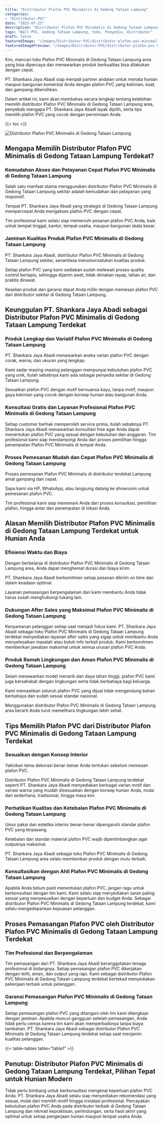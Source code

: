 ```yaml
---
title: "Distributor Plafon PVC Minimalis di Gedong Tataan Lampung"
categories:
- "Distributor-PVC"
date: "2025-07-23"
description: "Distributor Plafon PVC Minimalis di Gedong Tataan Lampung bagi tempat tinggal, kantor, serta ritel. Material unggulan, pilihan motif, pilihan warna modern, beserta servis instalasi dikerjakan oleh teknisi berpengalaman serta garansi resmi!|Servis penyediaan Plafon PVC Minimalis di Gedong Tataan Lampung bagi kebutuhan tempat tinggal, kantor, maupun gerai, beserta produk berkualitas dan penempatan oleh tim ahli dan jaminan resmi.|Solusi Plafon PVC Minimalis di Gedong Tataan Lampung yang andal bagi tempat tinggal, perkantoran, serta toko, dengan panel terbaik dan pemasangan oleh tenaga ahli profesional dan garansi resmi.|Penyediaan Plafon PVC Minimalis di Gedong Tataan Lampung bagi rumah, kantor, dan gerai, dengan material unggulan dan instalasi dikerjakan oleh tenaga ahli profesional, lengkap beserta kepastian resmi.}"
tags: "Wall PVC, Gedong Tataan Lampung, toko, Penyedia, distributor"
draft: false
featuredImage: "/images/Distributor-PVC/distributor-plafon-pvc-minimalis-di-gedong-tataan-lampung.png"
featuredImagePreview: "/images/Distributor-PVC/distributor-plafon-pvc-minimalis-di-gedong-tataan-lampung.png"
---
```


Kini, mencari toko Plafon PVC Minimalis di Gedong Tataan Lampung area yang bisa dipercaya dan menawarkan produk berkualitas bisa dilakukan dengan cepat.

PT. Shankara Jaya Abadi siap menjadi partner andalan untuk menata hunian maupun bangunan komersial Anda dengan plafon PVC yang kekinian, kuat, dan gampang dibersihkan.

Dalam artikel ini, kami akan membahas secara lengkap tentang kelebihan memilih distributor Plafon PVC Minimalis di Gedong Tataan Lampung area, penyebab mengapa PT. Shankara Jaya Abadi layak dipilih, serta tips memilih plafon PVC yang cocok dengan permintaan Anda.

{{< toc >}}

![Distributor Plafon PVC Minimalis di Gedong Tataan Lampung](/images/Distributor-PVC/Distributor-Plafon-PVC-Minimalis-di-Gedong-Tataan-Lampung.png)

## Mengapa Memilih Distributor Plafon PVC Minimalis di Gedong Tataan Lampung Terdekat?

### Kemudahan Akses dan Pelayanan Cepat Plafon PVC Minimalis di Gedong Tataan Lampung

Salah satu manfaat utama menggunakan distributor Plafon PVC Minimalis di Gedong Tataan Lampung sekitar adalah kemudahan dan pelayanan yang responsif.

Tempat PT. Shankara Jaya Abadi yang strategis di Gedong Tataan Lampung mempercepat Anda mengakses plafon PVC dengan cepat.

Tim profesional kami selalu siap memenuhi pesanan plafon PVC Anda, baik untuk tempat tinggal, kantor, tempat usaha, maupun bangunan skala besar.

### Jaminan Kualitas Produk Plafon PVC Minimalis di Gedong Tataan Lampung

PT. Shankara Jaya Abadi, distributor Plafon PVC Minimalis di Gedong Tataan Lampung sekitar, senantiasa menomorsatukan kualitas produk.

Setiap plafon PVC yang kami sediakan sudah melewati proses quality control berlapis, sehingga dijamin awet, tidak dimakan rayap, tahan air, dan praktis dirawat.

Keaslian produk dan garansi dapat Anda miliki dengan memesan plafon PVC dari distributor sekitar di Gedong Tataan Lampung.

## Keunggulan PT. Shankara Jaya Abadi sebagai Distributor Plafon PVC Minimalis di Gedong Tataan Lampung Terdekat

### Produk Lengkap dan Variatif Plafon PVC Minimalis di Gedong Tataan Lampung

PT. Shankara Jaya Abadi menawarkan aneka varian plafon PVC dengan corak, warna, dan ukuran yang lengkap.

Kami sadar masing-masing pelanggan mempunyai kebutuhan plafon PVC yang unik, itulah sebabnya kami ada sebagai penyedia sekitar di Gedong Tataan Lampung.

Sesuaikan plafon PVC dengan motif bernuansa kayu, tanpa motif, maupun gaya kekinian yang cocok dengan konsep hunian atau bangunan Anda.

### Konsultasi Gratis dan Layanan Profesional Plafon PVC Minimalis di Gedong Tataan Lampung

Setiap customer berhak memperoleh service prima, itulah sebabnya PT. Shankara Jaya Abadi menawarkan konsultasi free agar Anda dapat menentukan plafon PVC yang sesuai dengan kebutuhan dan anggaran. Tim profesional kami siap mendampingi Anda dari proses pemilihan hingga penempatan Plafon PVC Minimalis di tempat Anda.

### Proses Pemesanan Mudah dan Cepat Plafon PVC Minimalis di Gedong Tataan Lampung

Proses pemesanan Plafon PVC Minimalis di distributor terdekat Lampung amat gampang dan cepat.

Sapa kami via HP, WhatsApp, atau langsung datang ke showroom untuk pemesanan plafon PVC.

Tim profesional kami siap menemani Anda dari proses konsultasi, pemilihan plafon, hingga antar dan penempatan di lokasi Anda.

## Alasan Memilih Distributor Plafon PVC Minimalis di Gedong Tataan Lampung Terdekat untuk Hunian Anda

### Efisiensi Waktu dan Biaya

Dengan berbelanja di distributor Plafon PVC Minimalis di Gedong Tataan Lampung area, Anda dapat menghemat durasi dan biaya kirim.

PT. Shankara Jaya Abadi berkomitmen setiap pesanan dikirim on time dan dalam keadaan optimal.

Layanan pemasangan berpengalaman dari kami membantu Anda tidak harus susah menghubungi tukang lain.

### Dukungan After Sales yang Maksimal Plafon PVC Minimalis di Gedong Tataan Lampung

Kenyamanan pelanggan setiap saat menjadi fokus kami. PT. Shankara Jaya Abadi sebagai toko Plafon PVC Minimalis di Gedong Tataan Lampung terdekat menyediakan layanan after sales yang sigap untuk membantu Anda menyelesaikan masalah atau butuh info terkait produk. Kami berkomitmen memberikan jawaban maksimal untuk semua urusan plafon PVC Anda.

### Produk Ramah Lingkungan dan Aman Plafon PVC Minimalis di Gedong Tataan Lampung

Selain menawarkan model menarik dan daya tahan tinggi, plafon PVC kami juga bersahabat dengan lingkungan serta tidak berbahaya bagi keluarga.

Kami memastikan seluruh plafon PVC yang dijual tidak mengandung bahan berbahaya dan sudah sesuai standar nasional.

Menggunakan distributor Plafon PVC Minimalis di Gedong Tataan Lampung area berarti Anda turut memelihara lingkungan lebih sehat.

## Tips Memilih Plafon PVC dari Distributor Plafon PVC Minimalis di Gedong Tataan Lampung Terdekat

### Sesuaikan dengan Konsep Interior

Yakinkan tema dekorasi benar-benar Anda tentukan sebelum memesan plafon PVC.

Distributor Plafon PVC Minimalis di Gedong Tataan Lampung terdekat seperti PT. Shankara Jaya Abadi menyediakan berbagai varian motif dan variasi warna yang mudah disesuaikan dengan konsep hunian Anda, mulai dari sederhana, tradisional, hingga masa kini.

### Perhatikan Kualitas dan Ketebalan Plafon PVC Minimalis di Gedong Tataan Lampung

Umur pakai dan estetika interior benar-benar dipengaruhi standar plafon PVC yang terpasang.

Ketebalan dan standar material plafon PVC wajib dipertimbangkan agar outputnya maksimal.

PT. Shankara Jaya Abadi sebagai toko Plafon PVC Minimalis di Gedong Tataan Lampung area selalu memberikan produk dengan mutu terbaik.

### Konsultasikan dengan Ahli Plafon PVC Minimalis di Gedong Tataan Lampung

Apabila Anda belum pasti menentukan plafon PVC, jangan ragu untuk berkonsultasi dengan tim kami. Kami selalu siap menyediakan saran paling sesuai yang menyesuaikan dengan keperluan dan budget Anda. Sebagai distributor Plafon PVC Minimalis di Gedong Tataan Lampung terdekat, kami selalu mengedepankan kepuasan pelanggan.

## Proses Pemasangan Plafon PVC oleh Distributor Plafon PVC Minimalis di Gedong Tataan Lampung Terdekat

### Tim Profesional dan Berpengalaman

Tim pemasangan dari PT. Shankara Jaya Abadi beranggotakan tenaga profesional di bidangnya. Setiap pemasangan plafon PVC dikerjakan dengan teliti, aman, dan output yang rapi. Kami sebagai distributor Plafon PVC Minimalis di Gedong Tataan Lampung terdekat bertekad menyediakan pekerjaan terbaik untuk pelanggan.

### Garansi Pemasangan Plafon PVC Minimalis di Gedong Tataan Lampung

Setiap pemasangan plafon PVC yang ditangani oleh tim kami dilengkapi dengan jaminan. Apabila muncul gangguan setelah pemasangan, Anda tidak perlu cemas karena tim kami akan memperbaikinya tanpa biaya tambahan. PT. Shankara Jaya Abadi sebagai distributor Plafon PVC Minimalis di Gedong Tataan Lampung terdekat setiap saat menjamin kualitas pelanggan.

{{< table-tables table="table1" >}}

## Penutup: Distributor Plafon PVC Minimalis di Gedong Tataan Lampung Terdekat, Pilihan Tepat untuk Hunian Modern

Tidak perlu bimbang untuk berkonsultasi mengenai keperluan plafon PVC Anda. PT. Shankara Jaya Abadi selalu siap menyediakan rekomendasi yang sesuai, mulai dari memilih motif hingga instalasi profesional. Percayakan kebutuhan plafon PVC Anda pada distributor terbaik di Gedong Tataan Lampung dan nikmati kepraktisan, perlindungan, serta hasil akhir yang optimal untuk setiap pengerjaan hunian maupun tempat usaha Anda.
